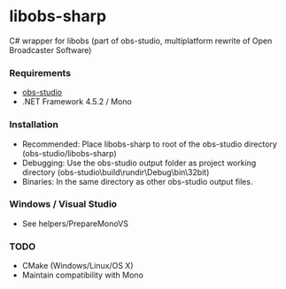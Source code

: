 libobs-sharp
============

C# wrapper for libobs (part of obs-studio, multiplatform rewrite of Open Broadcaster Software)

### Requirements

* [obs-studio](https://github.com/jp9000/OBS-studio)
* .NET Framework 4.5.2 / Mono

### Installation

* Recommended: Place libobs-sharp to root of the obs-studio directory (obs-studio/libobs-sharp)
* Debugging: Use the obs-studio output folder as project working directory (obs-studio\build\rundir\Debug\bin\32bit)
* Binaries: In the same directory as other obs-studio output files.

### Windows / Visual Studio

* See helpers/PrepareMonoVS

### TODO

* CMake (Windows/Linux/OS X)
* Maintain compatibility with Mono

